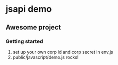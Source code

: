 # jsapi demo

## Awesome project

### Getting started
1. set up your own corp id and corp secret in env.js
2. public/javascript/demo.js rocks!